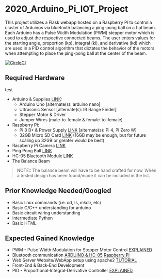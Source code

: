 # 2020_Arduino_Pi_IOT_Project 

This project utilizes a Flask webapp hosted on a Raspberry PI to control a cluster of Arduinos via bluetooth balancing a ping-pong ball on a flat beam. Each Arduino has a Pulse Width Modulation (PWM) stepper motor which is used to adjust the respective connected beams. The user enters values for the starting angle, proportion (kp), integral (ki), and derivative (kd) which are used in a PID control algorithm that dictates the behavior of the motors when attempting to place the ping-pong ball at the center of the beam.   

[![CircleCI](https://circleci.com/gh/adonaygyb/2020_Arduino_Pi_IOT_Project/tree/master.svg?style=shield)](https://circleci.com/gh/adonaygyb/2020_Arduino_Pi_IOT_Project)

## Required Hardware

test

* Arduino & Supplies [LINK](https://www.amazon.com/ELEGOO-Project-Tutorial-Controller-Projects/dp/B01D8KOZF4/ref=sr_1_1_sspa?dchild=1&keywords=arduino+uno&qid=1594145201&sr=8-1-spons&psc=1&spLa=ZW5jcnlwdGVkUXVhbGlmaWVyPUEzOENFRUxFTVlBUklEJmVuY3J5cHRlZElkPUEwOTIwMjA3MUxQOFZUSjIxT0wzSyZlbmNyeXB0ZWRBZElkPUExMDAxMzc2M1RTT1dKR0NNR05TQiZ3aWRnZXROYW1lPXNwX2F0ZiZhY3Rpb249Y2xpY2tSZWRpcmVjdCZkb05vdExvZ0NsaWNrPXRydWU=):  
    * Arduino Uno [alternate(s): arduino nano] 
    * Ultrasonic Sensor [alternate(s): IR Range Finder]
    * Stepper Motor & Driver
    * Jumper Wires (male-to-female & female-to-female)
* Raspberry Pi:
    * Pi 3 B+ & Power Supply [LINK](https://www.amazon.com/CanaKit-Raspberry-Power-Supply-Listed/dp/B07BC6WH7V/ref=sr_1_4?crid=34MED5FZB2G0L&dchild=1&keywords=raspberry+pi+3&qid=1594145572&sprefix=raspberry+%2Caps%2C241&sr=8-4) [alternate(s): Pi 4, Pi Zero W]
    * 32GB Micro SD Card [LINK](https://www.amazon.com/SanDisk-Ultra-microSDXC-Memory-Adapter/dp/B073JWXGNT/ref=sr_1_3?crid=2E17J9I1WJHVM&dchild=1&keywords=32gb+micro+sd+card&qid=1594145686&sprefix=32GB+%2Caps%2C252&sr=8-3) (16GB may be enough, but for future scaling up 32GB or greater would be best)
* Raspberry Pi Camera [LINK](https://www.amazon.com/Arducam-Raspberry-Camera-Module-Megapixel/dp/B083BHJZ16/ref=sr_1_4?dchild=1&keywords=raspberry+pi+camera&qid=1594145852&sr=8-4)
* Ping Pong Ball [LINK](https://www.amazon.com/meizhouer-Colored-Entertainment-Tennis-Advertising/dp/B07JNCVVMF/ref=sxin_7?ascsubtag=amzn1.osa.64b70dad-9350-49c9-849c-d42395af5029.ATVPDKIKX0DER.en_US&creativeASIN=B07JNCVVMF&crid=1Q8B1E98FMBEB&cv_ct_cx=ping+pong+balls&cv_ct_id=amzn1.osa.64b70dad-9350-49c9-849c-d42395af5029.ATVPDKIKX0DER.en_US&cv_ct_pg=search&cv_ct_wn=osp-single-source&dchild=1&keywords=ping+pong+balls&linkCode=oas&pd_rd_i=B07JNCVVMF&pd_rd_r=6f9143f5-dc06-4d7a-be18-363f493eefa9&pd_rd_w=JGlTs&pd_rd_wg=wEyt2&pf_rd_p=ad792221-7c05-4384-852b-971b142fa109&pf_rd_r=HN5YJ39XYFMPRWP6BR46&qid=1594145725&sprefix=ping+pong%2Caps%2C266&sr=1-1-72d6bf18-a4db-4490-a794-9cd9552ac58d&tag=bargainsbaby-20)
* HC-05 Bluetooth Module [LINK](https://www.amazon.com/Wireless-Bluetooth-Transceiver-Module-Arduino/dp/B07T7ZZ3S5/ref=sr_1_4?dchild=1&keywords=hc05&qid=1594144714&sr=8-4)
* The Balance Beam 
>NOTE:: The balance beam will have to be hand crafted for now. When a tested design has been found/made it can be included in the list.  

## Prior Knowledge Needed/Googled

* Basic linux commands (i.e. cd, ls, mkdir, etc)
* Basic C/C++ understanding for arduino
* Basic circuit wiring understanding
* Intermediate Python 
* Basic HTML

## Expected Gained Knowledge  

* PWM - Pulse Width Modulation for Stepper Motor Control [EXPLAINED](https://www.youtube.com/watch?v=avrdDZD7qEQ)
* Bluetooth communication [ARDUINO & HC-05](https://www.youtube.com/watch?v=OhnxU8xALtg) [Raspberry PI](https://www.youtube.com/watch?v=F5-dV6ULeg8)
* Web Server Website/WebApp setup using apache2 [TUTORIAL](https://www.youtube.com/watch?v=dmBqzq3M5jQ)
* Front-End & Back-End Development
* PID - Proportional-Integral-Derivative Controller [EXPLAINED](https://www.youtube.com/watch?v=g7apd9a7Jxs)

